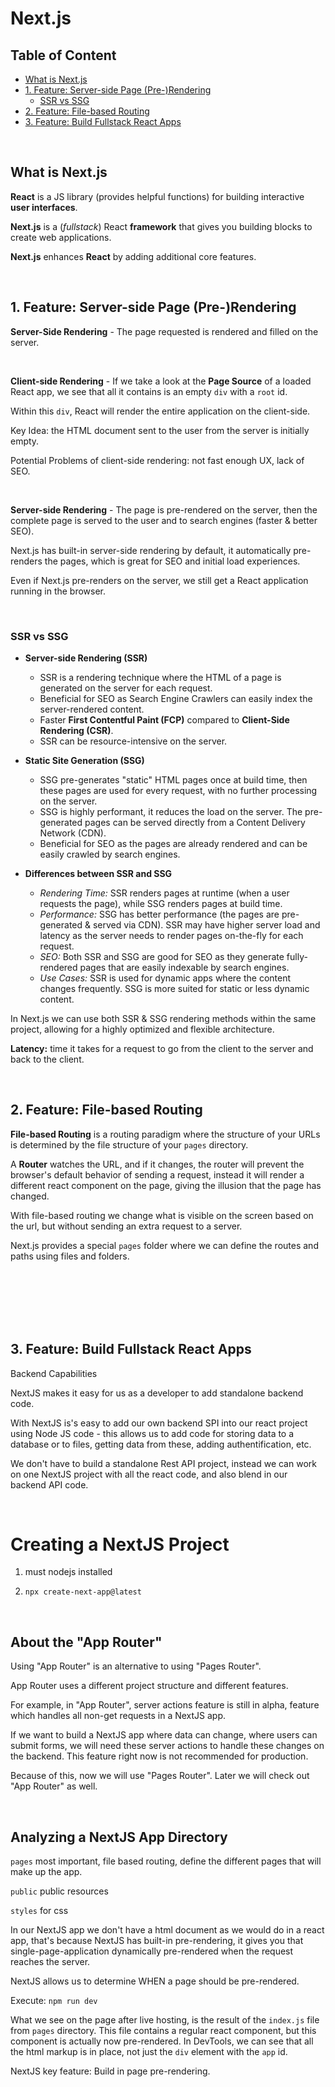 # Next.js

## Table of Content

- [What is Next.js](#what-is-nextjs)
- [1. Feature: Server-side Page (Pre-)Rendering](#1-feature-server-side-page-pre-rendering)
  - [SSR vs SSG](#ssr-vs-ssg)
- [2. Feature: File-based Routing](#2-feature-file-based-routing)
- [3. Feature: Build Fullstack React Apps](#3-feature-build-fullstack-react-apps)

<br>

## What is Next.js

**React** is a JS library (provides helpful functions) for building interactive **user interfaces**.

**Next.js** is a (_fullstack_) React **framework** that gives you building blocks to create web applications.

**Next.js** enhances **React** by adding additional core features.

<br>

## 1. Feature: Server-side Page (Pre-)Rendering

**Server-Side Rendering** - The page requested is rendered and filled on the server.

<br>

**Client-side Rendering** - If we take a look at the **Page Source** of a loaded React app, we see that all it contains is an empty `div` with a `root` id.

Within this `div`, React will render the entire application on the client-side.

Key Idea: the HTML document sent to the user from the server is initially empty.

Potential Problems of client-side rendering: not fast enough UX, lack of SEO.

<br>

**Server-side Rendering** - The page is pre-rendered on the server, then the complete page is served to the user and to search engines (faster & better SEO).

Next.js has built-in server-side rendering by default, it automatically pre-renders the pages, which is great for SEO and initial load experiences.

Even if Next.js pre-renders on the server, we still get a React application running in the browser.

<br>

### SSR vs SSG

- **Server-side Rendering (SSR)**

  - SSR is a rendering technique where the HTML of a page is generated on the server for each request.
  - Beneficial for SEO as Search Engine Crawlers can easily index the server-rendered content.
  - Faster **First Contentful Paint (FCP)** compared to **Client-Side Rendering (CSR)**.
  - SSR can be resource-intensive on the server.

- **Static Site Generation (SSG)**

  - SSG pre-generates "static" HTML pages once at build time, then these pages are used for every request, with no further processing on the server.
  - SSG is highly performant, it reduces the load on the server. The pre-generated pages can be served directly from a Content Delivery Network (CDN).
  - Beneficial for SEO as the pages are already rendered and can be easily crawled by search engines.

- **Differences between SSR and SSG**

  - _Rendering Time:_ SSR renders pages at runtime (when a user requests the page), while SSG renders pages at build time.
  - _Performance:_ SSG has better performance (the pages are pre-generated & served via CDN). SSR may have higher server load and latency as the server needs to render pages on-the-fly for each request.
  - _SEO:_ Both SSR and SSG are good for SEO as they generate fully-rendered pages that are easily indexable by search engines.
  - _Use Cases:_ SSR is used for dynamic apps where the content changes frequently. SSG is more suited for static or less dynamic content.

In Next.js we can use both SSR & SSG rendering methods within the same project, allowing for a highly optimized and flexible architecture.

**Latency:** time it takes for a request to go from the client to the server and back to the client.

<br>

## 2. Feature: File-based Routing

**File-based Routing** is a routing paradigm where the structure of your URLs is determined by the file structure of your `pages` directory.

A **Router** watches the URL, and if it changes, the router will prevent the browser's default behavior of sending a request, instead it will render a different react component on the page, giving the illusion that the page has changed.

With file-based routing we change what is visible on the screen based on the url, but without sending an extra request to a server.

Next.js provides a special `pages` folder where we can define the routes and paths using files and folders.

<br>
<br>
<br>
<br>
<br>

## 3. Feature: Build Fullstack React Apps

Backend Capabilities

NextJS makes it easy for us as a developer to add standalone backend code.

With NextJS is's easy to add our own backend SPI into our react project using Node JS code - this allows us to add code for storing data to a database or to files, getting data from these, adding authentification, etc.

We don't have to build a standalone Rest API project, instead we can work on one NextJS project with all the react code, and also blend in our backend API code.

<br>

# Creating a NextJS Project

1. must nodejs installed

2. `npx create-next-app@latest`

<br>

## About the "App Router"

Using "App Router" is an alternative to using "Pages Router".

App Router uses a different project structure and different features.

For example, in "App Router", server actions feature is still in alpha, feature which handles all non-get requests in a NextJS app.

If we want to build a NextJS app where data can change, where users can submit forms, we will need these server actions to handle these changes on the backend. This feature right now is not recommended for production.

Because of this, now we will use "Pages Router". Later we will check out "App Router" as well.

<br>

## Analyzing a NextJS App Directory

`pages` most important, file based routing, define the different pages that will make up the app.

`public` public resources

`styles` for css

In our NextJS app we don't have a html document as we would do in a react app, that's because NextJS has built-in pre-rendering, it gives you that single-page-application dynamically pre-rendered when the request reaches the server.

NextJS allows us to determine WHEN a page should be pre-rendered.

Execute: `npm run dev`

What we see on the page after live hosting, is the result of the `index.js` file from `pages` directory. This file contains a regular react component, but this component is actually now pre-rendered. In DevTools, we can see that all the html markup is in place, not just the `div` element with the `app` id.

NextJS key feature: Build in page pre-rendering.

<br>

